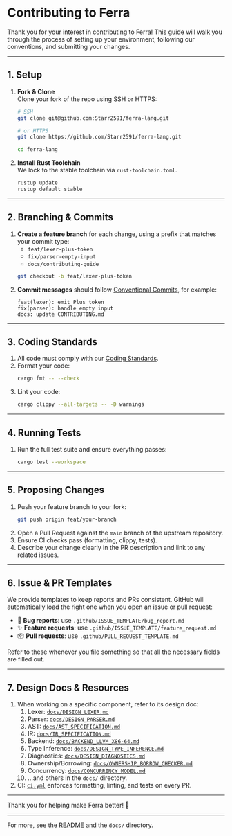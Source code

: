 # Contributing to Ferra

Thank you for your interest in contributing to Ferra! This guide will walk you through the process of setting up your environment, following our conventions, and submitting your changes.

---

## 1. Setup

1. **Fork & Clone**  
   Clone your fork of the repo using SSH or HTTPS:
   ```bash
   # SSH
   git clone git@github.com:Starr2591/ferra-lang.git

   # or HTTPS
   git clone https://github.com/Starr2591/ferra-lang.git

   cd ferra-lang
   ```
2. **Install Rust Toolchain**  
   We lock to the stable toolchain via `rust-toolchain.toml`.
   ```bash
   rustup update
   rustup default stable
   ```

---

## 2. Branching & Commits

1. **Create a feature branch** for each change, using a prefix that matches your commit type:
   - `feat/lexer-plus-token`
   - `fix/parser-empty-input`
   - `docs/contributing-guide`
   ```bash
   git checkout -b feat/lexer-plus-token
   ```
2. **Commit messages** should follow [Conventional Commits](https://www.conventionalcommits.org/), for example:
   ```
   feat(lexer): emit Plus token
   fix(parser): handle empty input
   docs: update CONTRIBUTING.md
   ```

---

## 3. Coding Standards

1. All code must comply with our [Coding Standards](./CODING_STANDARDS.md).
2. Format your code:
   ```bash
   cargo fmt -- --check
   ```
3. Lint your code:
   ```bash
   cargo clippy --all-targets -- -D warnings
   ```

---

## 4. Running Tests

1. Run the full test suite and ensure everything passes:
   ```bash
   cargo test --workspace
   ```

---

## 5. Proposing Changes

1. Push your feature branch to your fork:
   ```bash
   git push origin feat/your-branch
   ```
2. Open a Pull Request against the `main` branch of the upstream repository.
3. Ensure CI checks pass (formatting, clippy, tests).
4. Describe your change clearly in the PR description and link to any related issues.

---

## 6. Issue & PR Templates

We provide templates to keep reports and PRs consistent. GitHub will automatically load the right one when you open an issue or pull request:

- 🐛 **Bug reports**: use `.github/ISSUE_TEMPLATE/bug_report.md`
- ✨ **Feature requests**: use `.github/ISSUE_TEMPLATE/feature_request.md`
- 📦 **Pull requests**: use `.github/PULL_REQUEST_TEMPLATE.md`

Refer to these whenever you file something so that all the necessary fields are filled out.

---

## 7. Design Docs & Resources

1. When working on a specific component, refer to its design doc:
   1. Lexer: [`docs/DESIGN_LEXER.md`](./docs/DESIGN_LEXER.md)
   2. Parser: [`docs/DESIGN_PARSER.md`](./docs/DESIGN_PARSER.md)
   3. AST: [`docs/AST_SPECIFICATION.md`](./docs/AST_SPECIFICATION.md)
   4. IR: [`docs/IR_SPECIFICATION.md`](./docs/IR_SPECIFICATION.md)
   5. Backend: [`docs/BACKEND_LLVM_X86-64.md`](./docs/BACKEND_LLVM_X86-64.md)
   6. Type Inference: [`docs/DESIGN_TYPE_INFERENCE.md`](./docs/DESIGN_TYPE_INFERENCE.md)
   7. Diagnostics: [`docs/DESIGN_DIAGNOSTICS.md`](./docs/DESIGN_DIAGNOSTICS.md)
   8. Ownership/Borrowing: [`docs/OWNERSHIP_BORROW_CHECKER.md`](./docs/OWNERSHIP_BORROW_CHECKER.md)
   9. Concurrency: [`docs/CONCURRENCY_MODEL.md`](./docs/CONCURRENCY_MODEL.md)
   10. ...and others in the `docs/` directory.
2. CI: [`ci.yml`](.github/workflows/ci.yml) enforces formatting, linting, and tests on every PR.

---

Thank you for helping make Ferra better! 🎉

---
For more, see the [README](README.md) and the `docs/` directory. 